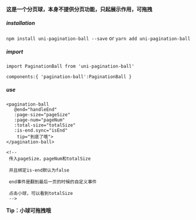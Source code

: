 #### 这是一个分页球，本身不提供分页功能，只起展示作用，可拖拽

##### installation
`npm install uni-pagination-ball --save`  or  `yarn add uni-pagination-ball`


##### import

`import PaginationBall from 'uni-pagination-ball'`


`components:{ 'pagination-ball':PaginationBall }`


##### use

```
<pagination-ball
   @end="handleEnd"
   :page-size="pageSize"
   :page-num="pageNum"
   :total-size="totalSize" 
   :is-end.sync="isEnd" 
    tip="到底了哦">
</pagination-ball>

<!-- 
 传入pageSize，pageNum和totalSize

 并且绑定is-end默认为false

 end事件是翻到最后一页的时候的自定义事件

 点击小球，可以看到totalSize  
 -->
  ```


**Tip：小球可拖拽哦**
  
